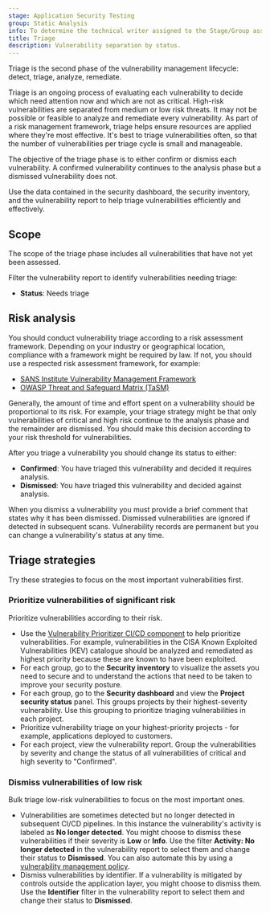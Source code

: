 ```yaml
---
stage: Application Security Testing
group: Static Analysis
info: To determine the technical writer assigned to the Stage/Group associated with this page, see https://handbook.gitlab.com/handbook/product/ux/technical-writing/#assignments
title: Triage
description: Vulnerability separation by status.
---
```


Triage is the second phase of the vulnerability management lifecycle: detect, triage, analyze,
remediate.

Triage is an ongoing process of evaluating each vulnerability to decide which need attention now and
which are not as critical. High-risk vulnerabilities are separated from medium or low risk threats.
It may not be possible or feasible to analyze and remediate every vulnerability. As part of a risk
management framework, triage helps ensure resources are applied where they're most effective. It's
best to triage vulnerabilities often, so that the number of vulnerabilities per triage cycle is
small and manageable.

The objective of the triage phase is to either confirm or dismiss each vulnerability. A confirmed
vulnerability continues to the analysis phase but a dismissed vulnerability does not.

Use the data contained in the security dashboard, the security inventory, and the vulnerability
report to help triage vulnerabilities efficiently and effectively.

## Scope

The scope of the triage phase includes all vulnerabilities that have not yet been assessed.

Filter the vulnerability report to identify vulnerabilities needing triage:

- **Status**: Needs triage

## Risk analysis

You should conduct vulnerability triage according to a risk assessment framework.
Depending on your industry or geographical location, compliance with a framework might be
required by law. If not, you should use a respected risk assessment framework, for example:

- [SANS Institute Vulnerability Management Framework](https://www.sans.org/blog/the-vulnerability-assessment-framework/)
- [OWASP Threat and Safeguard Matrix (TaSM)](https://owasp.org/www-project-threat-and-safeguard-matrix/)

Generally, the amount of time and effort spent on a vulnerability should be proportional to its
risk. For example, your triage strategy might be that only vulnerabilities of critical and high risk continue
to the analysis phase and the remainder are dismissed. You should make this decision according to your risk
threshold for vulnerabilities.

After you triage a vulnerability you should change its status to either:

- **Confirmed**: You have triaged this vulnerability and decided it requires analysis.
- **Dismissed**: You have triaged this vulnerability and decided against analysis.

When you dismiss a vulnerability you must provide a brief comment that states why it has been
dismissed. Dismissed vulnerabilities are ignored if detected in subsequent scans. Vulnerability
records are permanent but you can change a vulnerability's status at any time.

## Triage strategies

Try these strategies to focus on the most important vulnerabilities first.

### Prioritize vulnerabilities of significant risk

Prioritize vulnerabilities according to their risk.

- Use the [Vulnerability Prioritizer CI/CD component](../vulnerabilities/risk_assessment_data.md#vulnerability-prioritizer)
  to help prioritize vulnerabilities. For example, vulnerabilities in the CISA Known Exploited
  Vulnerabilities (KEV) catalogue should be analyzed and remediated as highest priority because
  these are known to have been exploited.
- For each group, go to the **Security inventory** to visualize the assets you need to secure and to understand
  the actions that need to be taken to improve your security posture.
- For each group, go to the **Security dashboard** and view the **Project security status** panel. This groups
  projects by their highest-severity vulnerability. Use this grouping to prioritize triaging
  vulnerabilities in each project.
- Prioritize vulnerability triage on your highest-priority projects - for example, applications
  deployed to customers.
- For each project, view the vulnerability report. Group the vulnerabilities by severity and change
  the status of all vulnerabilities of critical and high severity to "Confirmed".

### Dismiss vulnerabilities of low risk

Bulk triage low-risk vulnerabilities to focus on the most important ones.

- Vulnerabilities are sometimes detected but no longer detected in subsequent CI/CD pipelines. In
  this instance the vulnerability's activity is labeled as **No longer detected**. You might choose
  to dismiss these vulnerabilities if their severity is **Low** or **Info**. Use the filter
  **Activity: No longer detected** in the vulnerability report to select them and change their
  status to **Dismissed**. You can also automate this by using a
  [vulnerability management policy](../policies/vulnerability_management_policy.md).
- Dismiss vulnerabilities by identifier. If a vulnerability is mitigated by controls outside the
  application layer, you might choose to dismiss them. Use the **Identifier** filter in the
  vulnerability report to select them and change their status to **Dismissed**.
